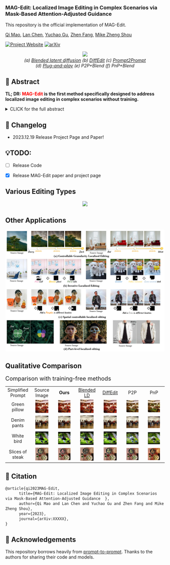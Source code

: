 ### MAG-Edit: Localized Image Editing in Complex Scenarios via Mask-Based Attention-Adjusted Guidance  

This repository is the official implementation of MAG-Edit.

[Qi Mao](https://sites.google.com/view/qi-mao/), [Lan Chen](), [Yuchao Gu](https://ycgu.site/), [Zhen Fang](), [Mike Zheng Shou](https://sites.google.com/view/showlab)


[![Project Website](https://img.shields.io/badge/Project-Website-orange
)](https://orannue.github.io/MAG-Edit/)
[![arXiv](https://img.shields.io/badge/arXiv-XXXXX-red
)]()

<p align="center">
<img src="assets/teaser.png"width="1060px"/>  
<br>
<em> (a) <a href="https://github.com/omriav/blended-latent-diffusion">Blended latent diffusion</a>  (b) <a href="https://arxiv.org/abs/2210.11427">DiffEdit</a>  (c) <a href="https://github.com/google/prompt-to-prompt">Prompt2Prompt</a> <br> 
(d)  <a href="https://github.com/MichalGeyer/plug-and-play">Plug-and-play</a>  (e) P2P+Blend (f) PnP+Blend</em>
</p>

## :bookmark: Abstract
<b>TL; DR: <font color="red">MAG-Edit</font> is the first method specifically designed to
address localized image editing in complex scenarios without training.</b>

<details><summary>CLICK for the full abstract</summary>
Recent diffusion-based image editing approaches have exhibited impressive editing capabilities in images with simple compositions. However, localized editing in complex scenarios has not been well-studied in the literature, despite its growing real-world demands. Existing mask-based inpainting methods fall short of retaining the underlying structure within the edit region. Meanwhile, mask-free attention-based methods often exhibit editing leakage and misalignment in more complex compositions. In this work, we develop MAG-Edit, a training-free, inference-stage optimization method, which enables localized image editing in complex scenarios. In particular, MAG-Edit optimizes the noise latent feature in diffusion models by maximizing two mask-based cross-attention constraints of the edit token, which in turn gradually enhances the local alignment with the desired prompt. Extensive quantitative and qualitative experiments demonstrate the effectiveness of our method in achieving both text alignment and structure preservation for localized editing within complex scenarios.
</details>

## :pencil: Changelog
- 2023.12.19 Release Project Page and Paper!
## 💡TODO:

- [ ] Release Code
- [x] Release MAG-Edit paper and project page


<p align="center">
<h2> Various Editing Types </h2>
<p align="center">
<img src="assets/editing_types.png"/>  
</p>

<h2> Other Applications</h2>  
<p align="center">
<img src="assets/other_apps.jpg"/>  
<br>

<h2> Qualitative Comparison </h2>
<font size=4>Comparison with training-free methods</font>

<p align="center">
  <table align="center"   style="text-align:center;">
    <tr >
      <td align="center" width=10% >
       Simplified <br>Prompt
      </td>
      <td align="center" width=15%>
       Source <br> Image
      </td>
      <td  align="center"  width=15%>
        <b>Ours</b>
      </td>
      <td align="center"  width=15%>
       <a href="https://github.com/omriav/blended-latent-diffusion">Blended <br> LD</a>
      </td>
      <td  align="center"  width=15%>
      <a href="https://arxiv.org/abs/2210.11427">DiffEdit</a>
      </td>
      <td  align="center"  width=15%>
      <a herf="https://github.com/google/prompt-to-prompt">P2P</a>
      </td>
      <td  align="center" s width=15%>
      <a herf="https://github.com/MichalGeyer/plug-and-play">PnP</a>
      </td>
    </tr>
    <tr>
      <td  align="center" style="width: 10%;" >
        Green <br>pillow
      </td>
      <td  align="center" style="width: 15%;">
        <img src="assets/compare/training-free/1/source.png" width=70%>
      </td>
      <td align="center" style="width: 15%;"> 
        <img src="assets/compare/training-free/1/ours.png" width=70%>
      </td>
      <td  align="center" style="width: 15%;">
        <img src="assets/compare/training-free/1/blended.png" width=70%>
      </td>          
      <td  align="center" style="width: 15%;">
        <img src="assets/compare/training-free/1/diffedit.png" width=70%></img>
      </td>
      <td  align="center" style="width: 15%;">
        <img src="assets/compare/training-free/1/p2p.png" width=70%>
      </td>      
      <td  align="center" style="width: 15%;">
        <img src="assets/compare/training-free/1/pnp.png" width=70%>
      </td>     
    </tr>
    <tr>
      <td  align="center" style="width: 10%;">
        Denim <br>pants
      </td>
      <td align="center" style="width: 15%;">
        <img src="assets/compare/training-free/2/source.png" width=70%>
      </td>
      <td  align="center" style="width: 15%;">
        <img src="assets/compare/training-free/2/ours.png" width=70%>
      </td>
      <td  align="center" style="width: 15%;">
        <img src="assets/compare/training-free/2/blended.png" width=70%>
      </td>          
      <td  align="center" style="width: 15%;">
        <img src="assets/compare/training-free/2/diffedit.png" width=70%>
      </td>
      <td  align="center" style="width: 15%;">
        <img src="assets/compare/training-free/2/p2p.png" width=70%>
      </td>      
      <td align="center">
        <img src="assets/compare/training-free/2/pnp.png" width=70%>
      </td>     
    </tr>
    <tr>
      <td  align="center" style="width: 10%;">
        White <br>bird
      </td>
      <td  align="center" style="width: 15%;">
        <img src="assets/compare/training-free/3/source.png" width=70%>
      </td>
      <td  align="center" style="width: 15%;">
        <img src="assets/compare/training-free/3/ours.png" width=70%>
      </td>
      <td  align="center" style="width: 15%;">
        <img src="assets/compare/training-free/3/blended.png" width=70%>
      </td>          
      <td  align="center" style="width: 15%;">
        <img src="assets/compare/training-free/3/diffedit.png" width=70%>
      </td>
      <td  align="center" style="width: 15%;">
        <img src="assets/compare/training-free/3/p2p.png" width=70%>
      </td>      
      <td align="center" style="width: 15%;">
        <img src="assets/compare/training-free/3/pnp.png" width=70%>
      </td>     
    </tr>
    <tr>
      <td align="center" style="width: 10%;">
        Slices of <br>steak
      </td>
      <td  align="center" style="width: 15%;">
        <img src="assets/compare/training-free/4/source.png" width=70%>
      </td>
      <td align="center" style="width: 15%;">
        <img src="assets/compare/training-free/4/ours.png"  width=70%>
      </td>
      <td align="center" style="width: 15%;">
        <img src="assets/compare/training-free/4/blended.png"  width=70%>
      </td>          
      <td  align="center" style="width: 15%;">
        <img src="assets/compare/training-free/4/diffedit.png" width=70%>
      </td>
      <td align="center" style="width: 15%;">
        <img src="assets/compare/training-free/4/p2p.png"  width=70%>
      </td>      
      <td align="center" style="width: 15%;">
        <img src="assets/compare/training-free/4/pnp.png" width=70%>
      </td>     
  </table>







>
<!--
<p align="center">
<font size=4>Comparison with <a href="https://github.com/google/prompt-to-prompt">P2P</a> and <a href="https://github.com/MichalGeyer/plug-and-play">PnP</a></font>
</p>
<p align="center">
<img src="assets/qualitative_cmp/p2ppnp.png"/>  
</p>
<p align="center">
<font size=4>Comparison with <a href="https://github.com/timothybrooks/instruct-pix2pix">InstructPix2Pix</a> and <a href="https://github.com/OSU-NLP-Group/MagicBrush">MagicBrush</a></font>
</p>
<p align="center">
<img src="assets/qualitative_cmp/instructimagic.png"/>  
</p>
<h3> Various Editing Scenarios </h3>
<p align="center">
<img src="assets/editing_scenarios.png"/>  
</p>
-->



## :triangular_flag_on_post: Citation 

```
@article{qi2023MAG-Edit,
      title={MAG-Edit: Localized Image Editing in Complex Scenarios via Mask-Based Attention-Adjusted Guidance  }, 
      author={Qi Mao and Lan Chen and Yuchao Gu and Zhen Fang and Mike Zheng Shou},
      year={2023},
      journal={arXiv:XXXXX},
}
``` 


## :revolving_hearts: Acknowledgements

This repository borrows heavily from [prompt-to-prompt](https://github.com/google/prompt-to-prompt/). Thanks to the authors for sharing their code and models.




